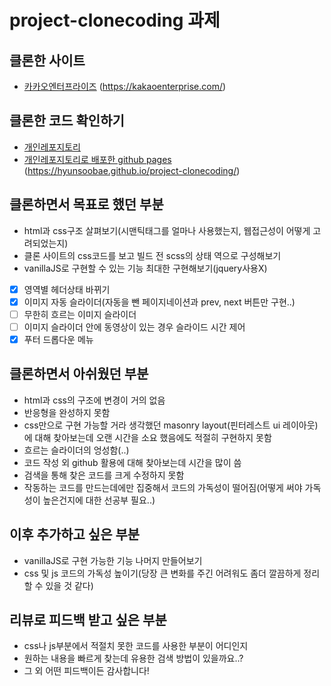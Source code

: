 # project-clonecoding 과제

## 클론한 사이트

- [카카오엔터프라이즈](https://kakaoenterprise.com/) (https://kakaoenterprise.com/)

## 클론한 코드 확인하기

- [개인레포지토리](https://github.com/hyunsooBae/project-clonecoding/tree/develop)
- [개인레포지토리로 배포한 github pages](https://hyunsoobae.github.io/project-clonecoding/) (https://hyunsoobae.github.io/project-clonecoding/)

## 클론하면서 목표로 했던 부분

- html과 css구조 살펴보기(시맨틱태그를 얼마나 사용했는지, 웹접근성이 어떻게 고려되었는지) <br/>
- 클론 사이트의 css코드를 보고 빌드 전 scss의 상태 역으로 구성해보기 <br/>
- vanillaJS로 구현할 수 있는 기능 최대한 구현해보기(jquery사용X) <br/>
- [x] 영역별 헤더상태 바뀌기 <br/>
- [x] 이미지 자동 슬라이더(자동을 뺀 페이지네이션과 prev, next 버튼만 구현..) <br/>
- [ ] 무한히 흐르는 이미지 슬라이더 <br/>
- [ ] 이미지 슬라이더 안에 동영상이 있는 경우 슬라이드 시간 제어 <br/>
- [x] 푸터 드롭다운 메뉴 <br/>

## 클론하면서 아쉬웠던 부분

- html과 css의 구조에 변경이 거의 없음
- 반응형을 완성하지 못함
- css만으로 구현 가능할 거라 생각했던 masonry layout(핀터레스트 ui 레이아웃)에 대해 찾아보는데 오랜 시간을 소요 했음에도 적절히 구현하지 못함
- 흐르는 슬라이더의 엉성함(..)
- 코드 작성 외 github 활용에 대해 찾아보는데 시간을 많이 씀
- 검색을 통해 찾은 코드를 크게 수정하지 못함
- 작동하는 코드를 만드는데에만 집중해서 코드의 가독성이 떨어짐(어떻게 써야 가독성이 높은건지에 대한 선공부 필요..)

## 이후 추가하고 싶은 부분

- vanillaJS로 구현 가능한 기능 나머지 만들어보기
- css 및 js 코드의 가독성 높이기(당장 큰 변화를 주긴 어려워도 좀더 깔끔하게 정리할 수 있을 것 같다)

## 리뷰로 피드백 받고 싶은 부분

- css나 js부분에서 적절치 못한 코드를 사용한 부분이 어디인지
- 원하는 내용을 빠르게 찾는데 유용한 검색 방법이 있을까요..?
- 그 외 어떤 피드백이든 감사합니다!
